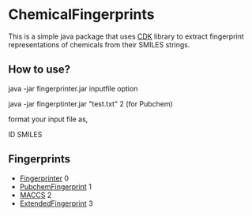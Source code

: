 # ChemicalFingerprints


This is a simple java package that uses [CDK](http://ww) library to extract fingerprint representations of chemicals from their SMILES strings.

## How to use?

java -jar fingerprinter.jar inputfile option

java -jar fingerptinter.jar "test.txt" 2 (for Pubchem) 

format your input file as,

ID <tab> SMILES


## Fingerprints
*  [Fingerprinter](http://)  0
*  [PubchemFingerprint](http://) 1
*  [MACCS](http://) 2
*  [ExtendedFingerprint](http://a) 3
